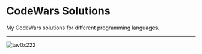# CodeWars Solutions

My CodeWars solutions for different programming languages.

---

![tav0x222](https://www.codewars.com/users/tav0x222/badges/large)
